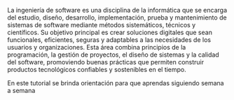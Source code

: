 
La ingeniería de software es una disciplina de la informática que se encarga del estudio, diseño, desarrollo, implementación, prueba y mantenimiento de sistemas de software mediante métodos sistemáticos, técnicos y científicos. Su objetivo principal es crear soluciones digitales que sean funcionales, eficientes, seguras y adaptables a las necesidades de los usuarios y organizaciones.
Esta área combina principios de la programación, la gestión de proyectos, el diseño de sistemas y la calidad del software, promoviendo buenas prácticas que permiten construir productos tecnológicos confiables y sostenibles en el tiempo.

En este tutorial se brinda orientación para que aprendas siguiendo semana a semana 
